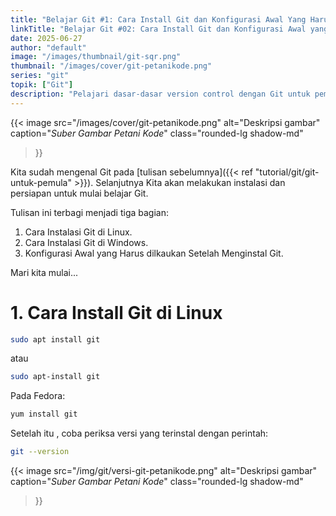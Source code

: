 ```yaml
---
title: "Belajar Git #1: Cara Install Git dan Konfigurasi Awal Yang Harus dilakukan"
linkTitle: "Belajar Git #02: Cara Install Git dan Konfigurasi Awal yang Harus Dilakukan"
date: 2025-06-27
author: "default"
image: "/images/thumbnail/git-sqr.png"
thumbnail: "/images/cover/git-petanikode.png"
series: "git"
topik: ["Git"]
description: "Pelajari dasar-dasar version control dengan Git untuk pemula."
---
```


{{< image 
    src="/images/cover/git-petanikode.png" 
    alt="Deskripsi gambar" 
    caption="*Suber Gambar Petani Kode*" 
    class="rounded-lg shadow-md"
>}}

Kita sudah mengenal Git pada [tulisan sebelumnya]({{< ref "tutorial/git/git-untuk-pemula" >}}). Selanjutnya Kita akan melakukan instalasi dan persiapan untuk mulai belajar Git.

Tulisan ini terbagi menjadi tiga bagian:

1. Cara Instalasi Git di Linux.
2. Cara Instalasi Git di Windows.
3. Konfigurasi Awal yang Harus dilkaukan Setelah Menginstal Git.

Mari kita mulai...

# **1. Cara Install Git di Linux**

```bash
sudo apt install git
```

atau

``` bash
sudo apt-install git
```

Pada Fedora:

```bash
yum install git
```

Setelah itu , coba periksa versi yang terinstal dengan perintah:

```bash
git --version
```

{{< image 
    src="/img/git/versi-git-petanikode.png" 
    alt="Deskripsi gambar" 
    caption="*Suber Gambar Petani Kode*" 
    class="rounded-lg shadow-md"
>}}

